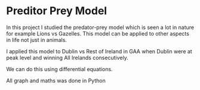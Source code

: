 # Preditor Prey Model
In this project I studied the predator-prey model which is seen a lot in nature for example Lions vs Gazelles. This model can be applied to other aspects in life not just in animals. 

I applied this model to Dublin vs Rest of Ireland in GAA when Dublin were at peak level and winning All Irelands consecutively.

We can do this using differential equations.

All graph and maths was done in Python
